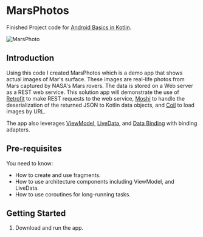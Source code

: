 MarsPhotos
==================================

Finished Project code for [Android Basics in Kotlin](https://developer.android.com/courses/android-basics-kotlin/course).

![MarsPhoto](https://user-images.githubusercontent.com/45158486/191095628-6bc9c1d6-33ea-4bea-b6fc-2ce3e9aaf6da.png)


Introduction
------------

Using this code I created MarsPhotos which is a demo app that shows actual images of Mar's surface. These images are
real-life photos from Mars captured by NASA's Mars rovers. The data is stored on a Web server
as a REST web service.  This solution app will demonstrate the use of [Retrofit](https://square.github.io/retrofit/) to make REST requests to the web service, [Moshi](https://github.com/square/moshi) to
handle the deserialization of the returned JSON to Kotlin data objects, and [Coil](https://coil-kt.github.io/coil/) to load images by URL.

The app also leverages [ViewModel](https://developer.android.com/topic/libraries/architecture/viewmodel),
[LiveData](https://developer.android.com/topic/libraries/architecture/livedata), and
[Data Binding](https://developer.android.com/topic/libraries/data-binding/) with binding 
adapters.

Pre-requisites
--------------

You need to know:
- How to create and use fragments.
- How to use architecture components including ViewModel, and LiveData.
- How to use coroutines for long-running tasks.


Getting Started
---------------

1. Download and run the app.
